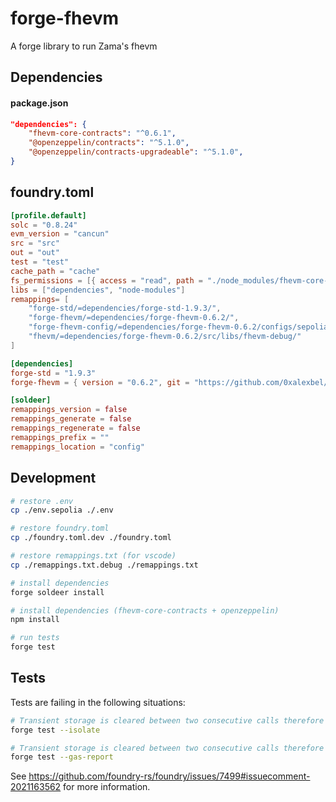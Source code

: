 # forge-fhevm
A forge library to run Zama's fhevm 

## Dependencies

#### package.json

```json
"dependencies": {
    "fhevm-core-contracts": "^0.6.1",
    "@openzeppelin/contracts": "^5.1.0",
    "@openzeppelin/contracts-upgradeable": "^5.1.0",
}
```

## foundry.toml 

```toml
[profile.default]
solc = "0.8.24"
evm_version = "cancun"
src = "src"
out = "out"
test = "test"
cache_path = "cache"
fs_permissions = [{ access = "read", path = "./node_modules/fhevm-core-contracts/artifacts"}, { access = "read", path = "./out"}]
libs = ["dependencies", "node-modules"]
remappings= [
    "forge-std/=dependencies/forge-std-1.9.3/",
    "forge-fhevm/=dependencies/forge-fhevm-0.6.2/",
    "forge-fhevm-config/=dependencies/forge-fhevm-0.6.2/configs/sepolia/",
    "fhevm/=dependencies/forge-fhevm-0.6.2/src/libs/fhevm-debug/"
]

[dependencies]
forge-std = "1.9.3"
forge-fhevm = { version = "0.6.2", git = "https://github.com/0xalexbel/forge-fhevm.git" }

[soldeer]
remappings_version = false
remappings_generate = false
remappings_regenerate = false
remappings_prefix = ""
remappings_location = "config"
```

## Development

```bash
# restore .env
cp ./env.sepolia ./.env

# restore foundry.toml
cp ./foundry.toml.dev ./foundry.toml

# restore remappings.txt (for vscode)
cp ./remappings.txt.debug ./remappings.txt

# install dependencies
forge soldeer install

# install dependencies (fhevm-core-contracts + openzeppelin)
npm install

# run tests
forge test
```

## Tests

Tests are failing in the following situations:

```bash
# Transient storage is cleared between two consecutive calls therefore ACL permissions are always reset.
forge test --isolate
```

```bash
# Transient storage is cleared between two consecutive calls therefore ACL permissions are always reset.
forge test --gas-report
```

See https://github.com/foundry-rs/foundry/issues/7499#issuecomment-2021163562 for more information.

